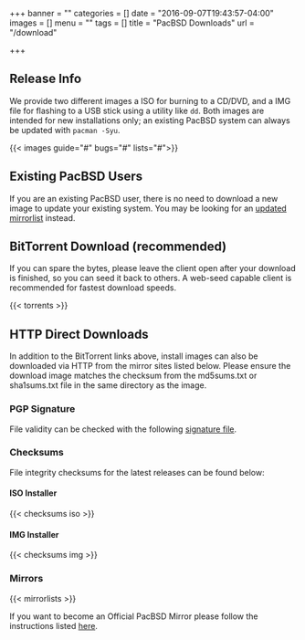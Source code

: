 +++
banner = ""
categories = []
date = "2016-09-07T19:43:57-04:00"
images = []
menu = ""
tags = []
title = "PacBSD Downloads"
url = "/download"

+++

## Release Info

We provide two different images a ISO for burning to a CD/DVD, and a IMG file for
flashing to a USB stick using a utility like `dd`.  Both images are intended for
new installations only; an existing PacBSD system can always be updated with
`pacman -Syu`.

{{< images guide="#" bugs="#" lists="#">}}

## Existing PacBSD Users

If you are an existing PacBSD user, there is no need to download a new image to
update your existing system. You may be looking for an [updated mirrorlist](#)
instead.

## BitTorrent Download (recommended)

If you can spare the bytes, please leave the client open after your download is
finished, so you can seed it back to others. A web-seed capable client is
recommended for fastest download speeds.

{{< torrents >}}

## HTTP Direct Downloads

In addition to the BitTorrent links above, install images can also be downloaded
via HTTP from the mirror sites listed below. Please ensure the download image
matches the checksum from the md5sums.txt or sha1sums.txt file in the same
directory as the image.

### PGP Signature

File validity can be checked with the following [signature file](#).


### Checksums

File integrity checksums for the latest releases can be found below:

#### ISO Installer

{{< checksums iso >}}

#### IMG Installer

{{< checksums img >}}

### Mirrors

{{< mirrorlists >}}

If you want to become an Official PacBSD Mirror please follow the
instructions listed
[here](https://wiki.pacbsd.org/index.php/DeveloperWiki:NewMirrors).
